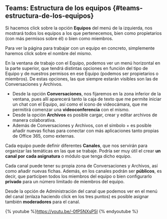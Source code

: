 ## Teams: Estructura de los equipos {#teams-estructura-de-los-equipos}

Si hacemos click sobre la opción **Equipos** del menú de la izquierda, nos mostrará todos los equipos a los que pertenecemos, bien como propietarios (con más permisos sobre él) o bien como miembros.

Para ver la página para trabajar con un equipo en concreto, simplemente haremos click sobre el nombre del mismo.

En la ventana de trabajo con el Equipo, podemos ver un menú horizontal en la parte superior, que tendrá distintas opciones en función del tipo de Equipo y de nuestros permisos en ese Equipo (podemos ser propietarios o miembros). De estas opciones, las que siempre estarán visibles son las de Conversaciones y Archivos.

*   Desde la opción **Conversaciones**, nos fijaremos en la zona inferior de la ventana, pues allí aparecerá tanto la caja de texto que me permite iniciar un chat con el Equipo, así como el icono de videocámara, que me permitirá comenzar una **videoconferencia** con el mismo.
*   Desde la opción **Archivos** es posible cargar, crear y editar archivos de manera colaborativa.
*   Además de Conversaciones y Archivos, con el símbolo + es posible añadir nuevas fichas para conectar con más aplicaciones tanto propias de Office 365, como externas.

Cada equipo puede definir diferentes **Canales**, que nos servirán para organizar las temáticas en las que se trabaje. Podría ser muy útil el crear **un canal por cada asignatura** o módulo que tenga dicho equipo.

Cada canal puede tener su propia zona de Conversaciones y Archivos, así como añadir nuevas fichas. Además, en los canales podrán ser **públicos**, es decir, que participen todos los miembros del equipo o bien configurarlo **privado** para un número limitado de miembros del equipo.

Desde la opción de Administración del canal que podemos ver en el menú del canal (enlaza haciendo click en los tres puntos) es posible asignar también **moderadores** para el canal.

{% youtube %}https://youtu.be/-0fP5NXsP5I {% endyoutube %}